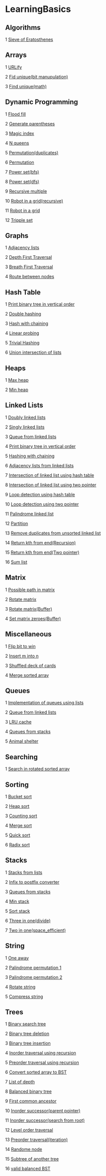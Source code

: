 # LearningBasics
## Algorithms
1 [Sieve of Eratosthenes](https://github.com/sarthakkhandelwal7/LearningBasics/blob/master/algorithms/sieve_of_eratosthenes.ipynb)
## Arrays
1 [URLify](https://github.com/sarthakkhandelwal7/LearningBasics/blob/master/arrays/URLify.ipynb)

2 [Fid unique(bit manupulation)](https://github.com/sarthakkhandelwal7/LearningBasics/blob/master/arrays/find_unique(bit_manupulation).py)

3 [Find unique(math)](https://github.com/sarthakkhandelwal7/LearningBasics/blob/master/arrays/find_unique(math).py)
## Dynamic Programming
1 [Flood fill](https://github.com/sarthakkhandelwal7/LearningBasics/blob/master/dynamic_programming/flood_fill.py)

2 [Generate parentheses](https://github.com/sarthakkhandelwal7/LearningBasics/blob/master/dynamic_programming/generate_parentheses.py)

3 [Magic index](https://github.com/sarthakkhandelwal7/LearningBasics/blob/master/dynamic_programming/magic_index.py)

4 [N queens](https://github.com/sarthakkhandelwal7/LearningBasics/blob/master/dynamic_programming/n_queens.py)

5 [Permutation(duplicates)](https://github.com/sarthakkhandelwal7/LearningBasics/blob/master/dynamic_programming/permutation(duplicates).py)

6 [Permutation](https://github.com/sarthakkhandelwal7/LearningBasics/blob/master/dynamic_programming/permutation.py)

7 [Power set(bfs)](https://github.com/sarthakkhandelwal7/LearningBasics/blob/master/dynamic_programming/power_set(bfs).py)

8 [Power set(dfs)](https://github.com/sarthakkhandelwal7/LearningBasics/blob/master/dynamic_programming/power_set(dfs).py)

9 [Recursive multiple](https://github.com/sarthakkhandelwal7/LearningBasics/blob/master/dynamic_programming/recursive_multiple.py)

10 [Robot in a grid(recursive)](https://github.com/sarthakkhandelwal7/LearningBasics/blob/master/dynamic_programming/robot_in_a_grid(recursion).py)

11 [Robot in a grid](https://github.com/sarthakkhandelwal7/LearningBasics/blob/master/dynamic_programming/robot_in_a_grid.py)

12 [Tripple set](https://github.com/sarthakkhandelwal7/LearningBasics/blob/master/dynamic_programming/tripple_step.py)
## Graphs
1 [Adjacency lists](https://github.com/sarthakkhandelwal7/LearningBasics/blob/master/graphs/adjacency_list/adjacency_list.ipynb)

2 [Depth First Traversal](https://github.com/sarthakkhandelwal7/LearningBasics/blob/master/graphs/depth_first_traversal.py)

3 [Breath First Traversal](https://github.com/sarthakkhandelwal7/LearningBasics/blob/master/graphs/breath_first_traversal.py)

4 [Route between nodes](https://github.com/sarthakkhandelwal7/LearningBasics/blob/master/graphs/route_between_nodes.py)
## Hash Table
1 [Print binary tree in vertical order](https://github.com/sarthakkhandelwal7/LearningBasics/blob/master/hash_table/print_binary_tree_in_vertical_order/print_binary_tree_in_vertical_order.ipynb)

2 [Double hashing](https://github.com/sarthakkhandelwal7/LearningBasics/blob/master/hash_table/double_hashing.ipynb)

3 [Hash with chaining](https://github.com/sarthakkhandelwal7/LearningBasics/blob/master/hash_table/hash_with_chaining.ipynb)

4 [Linear probing](https://github.com/sarthakkhandelwal7/LearningBasics/blob/master/hash_table/linear_probing.ipynb)

5 [Trivial Hashing](https://github.com/sarthakkhandelwal7/LearningBasics/blob/master/hash_table/trivial_hashing.ipynb)

6 [Union intersection of lists](https://github.com/sarthakkhandelwal7/LearningBasics/blob/master/hash_table/union_intersection_of_lists/union_intersection_of_lists.ipynb)
## Heaps
1 [Max heap](https://github.com/sarthakkhandelwal7/LearningBasics/blob/master/heaps/max_heap.ipynb)

2 [Min heap](https://github.com/sarthakkhandelwal7/LearningBasics/blob/master/heaps/min_heap.ipynb)
## Linked Lists
1 [Doubly linked lists](https://github.com/sarthakkhandelwal7/LearningBasics/blob/master/linkedlist/doubly_linked_list.py)

2 [Singly linked lists](https://github.com/sarthakkhandelwal7/LearningBasics/blob/master/linkedlist/linked_list.py)

3 [Queue from linked lists](https://github.com/sarthakkhandelwal7/LearningBasics/blob/master/linkedlist/queue_from_linked_list.ipynb)

4 [Print binary tree in vertical order](https://github.com/sarthakkhandelwal7/LearningBasics/blob/master/hash_table/print_binary_tree_in_vertical_order/print_binary_tree_in_vertical_order.ipynb)

5 [Hashing with chaining](https://github.com/sarthakkhandelwal7/LearningBasics/blob/master/hash_table/hash_with_chaining.ipynb)

6 [Adjacency lists from linked lists](https://github.com/sarthakkhandelwal7/LearningBasics/blob/master/graphs/adjacency_list/adjacency_list.ipynb)

7 [Intersection of linked list using hash table](https://github.com/sarthakkhandelwal7/LearningBasics/blob/master/linkedlist/intersection(hash_table).ipynb)

8 [Intersection of linked list using two pointer](https://github.com/sarthakkhandelwal7/LearningBasics/blob/master/linkedlist/intersection(two_pointer).ipynb)

9 [Loop detection using hash table](https://github.com/sarthakkhandelwal7/LearningBasics/blob/master/linkedlist/loop_detection(hash_table).ipynb)

10 [Loop detection using two pointer](https://github.com/sarthakkhandelwal7/LearningBasics/blob/master/linkedlist/loop_detection(two_pointer).ipynb)

11 [Palindrome linked list](https://github.com/sarthakkhandelwal7/LearningBasics/blob/master/linkedlist/palindrome_linked_list.ipynb)

12 [Partition](https://github.com/sarthakkhandelwal7/LearningBasics/blob/master/linkedlist/partition.ipynb)

13 [Remove duplicates from unsorted linked list](https://github.com/sarthakkhandelwal7/LearningBasics/blob/master/linkedlist/remove_duplicates_unsorted_linkedlist_buffer.ipynb)

14 [Return kth from end(Recursion)](https://github.com/sarthakkhandelwal7/LearningBasics/blob/master/linkedlist/return_kth_from_end_recursion.ipynb)

15 [Return kth from end(Two pointer)](https://github.com/sarthakkhandelwal7/LearningBasics/blob/master/linkedlist/return_kth_from_last_itrative.ipynb)

16 [Sum list](https://github.com/sarthakkhandelwal7/LearningBasics/blob/master/linkedlist/sum_lists.ipynb)
## Matrix
1 [Possible path in matrix](https://github.com/sarthakkhandelwal7/LearningBasics/blob/master/matrix/possible_path_in_matrix.ipynb)

2 [Rotate matrix](https://github.com/sarthakkhandelwal7/LearningBasics/blob/master/matrix/rotate_matrix.ipynb)

3 [Rotate matrix(Buffer)](https://github.com/sarthakkhandelwal7/LearningBasics/blob/master/matrix/rotate_matrix_buffer_method.ipynb)

4 [Set matrix zeroes(Buffer)](https://github.com/sarthakkhandelwal7/LearningBasics/blob/master/matrix/set_matrix_zeroes_using_buffer.ipynb)
## Miscellaneous
1 [Flip bit to win](https://github.com/sarthakkhandelwal7/LearningBasics/blob/master/miscellaneous/flip_bit_to_win.ipynb)

2 [Insert m into n](https://github.com/sarthakkhandelwal7/LearningBasics/blob/master/miscellaneous/insert_m_into_n.ipynb)

3 [Shuffled deck of cards](https://github.com/sarthakkhandelwal7/LearningBasics/blob/master/miscellaneous/shuffled_deck_of_cards.ipynb)

4 [Merge sorted array](https://github.com/sarthakkhandelwal7/LearningBasics/blob/master/miscellaneous/sorted_merge.ipynb)
## Queues
1 [Implementation of queues using lists](https://github.com/sarthakkhandelwal7/LearningBasics/blob/master/matrix/possible_path_in_matrix.ipynb)

2 [Queue from linked lists](https://github.com/sarthakkhandelwal7/LearningBasics/blob/master/linkedlist/queue_from_linked_list.ipynb)

3 [LRU cache](https://github.com/sarthakkhandelwal7/LearningBasics/blob/master/queues/LRU_cache.ipynb)

4 [Queues from stacks](https://github.com/sarthakkhandelwal7/LearningBasics/blob/master/stacks/QuesFromStacks.py)

5 [Animal shelter](https://github.com/sarthakkhandelwal7/LearningBasics/blob/master/queues/animal_shelter.py)
## Searching
1 [Search in rotated sorted array](https://github.com/sarthakkhandelwal7/LearningBasics/blob/master/searching/search_in_rotated_sorted_array.ipynb)
## Sorting
1 [Bucket sort](https://github.com/sarthakkhandelwal7/LearningBasics/blob/master/sorting/bucket_sort/bucket_sort.ipynb)

2 [Heap sort](https://github.com/sarthakkhandelwal7/LearningBasics/blob/master/sorting/heap_sort/heap_sort.ipynb)

3 [Counting sort](https://github.com/sarthakkhandelwal7/LearningBasics/blob/master/sorting/counting_sort.ipynb)

4 [Merge sort](https://github.com/sarthakkhandelwal7/LearningBasics/blob/master/sorting/merge_sort.ipynb)

5 [Quick sort](https://github.com/sarthakkhandelwal7/LearningBasics/blob/master/sorting/quick_sort.ipynb)

6 [Radix sort](https://github.com/sarthakkhandelwal7/LearningBasics/blob/master/sorting/radix_sort.ipynb)
## Stacks
1 [Stacks from lists](https://github.com/sarthakkhandelwal7/LearningBasics/blob/master/stacks/stacks/stacks.py)

2 [Infix to postfix converter](https://github.com/sarthakkhandelwal7/LearningBasics/blob/master/stacks/InfixToPostfixConverter.ipynb)

3 [Queues from stacks](https://github.com/sarthakkhandelwal7/LearningBasics/blob/master/stacks/QuesFromStacks.py)

4 [Min stack](https://github.com/sarthakkhandelwal7/LearningBasics/blob/master/stacks/min_stack.py)

5 [Sort stack](https://github.com/sarthakkhandelwal7/LearningBasics/blob/master/stacks/sort_stack.py)

6 [Three in one(divide)](https://github.com/sarthakkhandelwal7/LearningBasics/blob/master/stacks/three_in_one(divide).ipynb)

7 [Two in one(space_efficient)](https://github.com/sarthakkhandelwal7/LearningBasics/blob/master/stacks/two_in_one(space_efficient).ipynb)
## String
1 [One away](https://github.com/sarthakkhandelwal7/LearningBasics/blob/master/strings/one_away.ipynb)

2 [Palindrome permutation 1](https://github.com/sarthakkhandelwal7/LearningBasics/blob/master/strings/palindrome_permutation1.ipynb)

3 [Palindrome permutation 2](https://github.com/sarthakkhandelwal7/LearningBasics/blob/master/strings/palindrome_permutation2.ipynb)

4 [Rotate string](https://github.com/sarthakkhandelwal7/LearningBasics/blob/master/strings/rotate_string.ipynb)

5 [Compress string](https://github.com/sarthakkhandelwal7/LearningBasics/blob/master/strings/string_compression.ipynb)
## Trees
1 [Binary search tree](https://github.com/sarthakkhandelwal7/LearningBasics/blob/master/trees/binary_search_tree.ipynb)

2 [Binary tree deletion](https://github.com/sarthakkhandelwal7/LearningBasics/blob/master/trees/binary_tree_deletion.ipynb)

3 [Binary tree insertion](https://github.com/sarthakkhandelwal7/LearningBasics/blob/master/trees/binary_tree_insertion.ipynb)

4 [Inorder traversal using recursion](https://github.com/sarthakkhandelwal7/LearningBasics/blob/master/trees/inorder_traversal.ipynb)

5 [Preorder traversal using recursion](https://github.com/sarthakkhandelwal7/LearningBasics/blob/master/trees/preorder_traversal.ipynb)

6 [Convert sorted array to BST](https://github.com/sarthakkhandelwal7/LearningBasics/blob/master/trees/convert_sorted_array_to_binary_search_tree.py)

7 [List of depth](https://github.com/sarthakkhandelwal7/LearningBasics/blob/master/trees/list_of_depth.py)

8 [Balanced binary tree](https://github.com/sarthakkhandelwal7/LearningBasics/blob/master/trees/balanced_binary_tree.py)

9 [First common ancestor](https://github.com/sarthakkhandelwal7/LearningBasics/blob/master/trees/first_common_ancestor.py)

10 [Inorder successor(parent pointer)](https://github.com/sarthakkhandelwal7/LearningBasics/blob/master/trees/inorder_successor(parent_pointer).py)

11 [Inorder successor(search from root)](https://github.com/sarthakkhandelwal7/LearningBasics/blob/master/trees/inorder_successor(search_from_root).py)

12 [Level order traversal](https://github.com/sarthakkhandelwal7/LearningBasics/blob/master/trees/level_order_traversal.py)

13 [Preorder traversal(iteration)](https://github.com/sarthakkhandelwal7/LearningBasics/blob/master/trees/preorder_traersal(iteration).py)

14 [Randome node](https://github.com/sarthakkhandelwal7/LearningBasics/blob/master/trees/randome_node.py)

15 [Subtree of another tree](https://github.com/sarthakkhandelwal7/LearningBasics/blob/master/trees/subtree_of_another_tree.py)

16 [valid balanced BST](https://github.com/sarthakkhandelwal7/LearningBasics/blob/master/trees/valid_balanced_BST.py)
